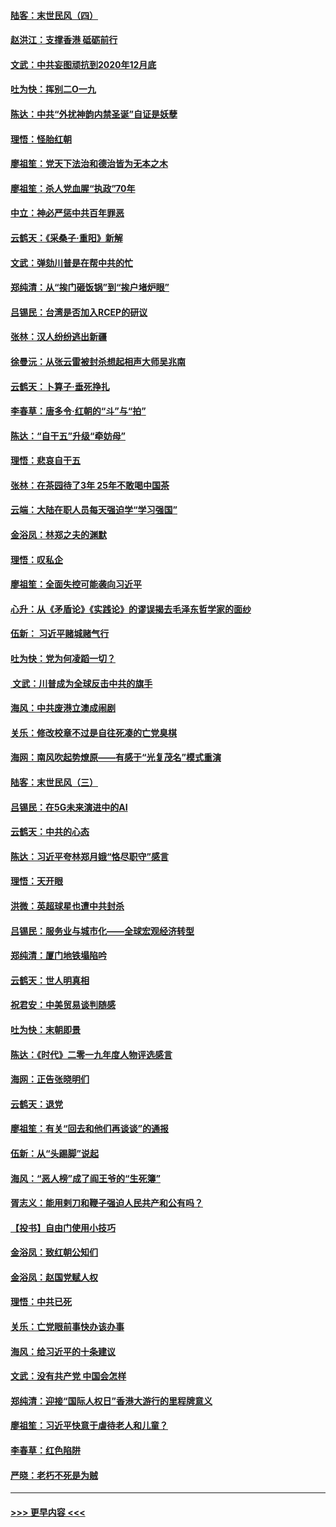 #### [陆客：末世民风（四）](../pages/nsc993/n11749203.md?t=12281101) 
#### [赵洪江：支撑香港 砥砺前行](../pages/nsc993/n11748482.md?t=12281101) 
#### [文武：中共妄图顽抗到2020年12月底](../pages/nsc993/n11748446.md?t=12281101) 
#### [吐为快：挥别二O一九](../pages/nsc993/n11748411.md?t=12281101) 
#### [陈达：中共“外扰神韵内禁圣诞”自证是妖孽](../pages/nsc993/n11748226.md?t=12281101) 
#### [理悟：怪胎红朝](../pages/nsc993/n11748206.md?t=12281101) 
#### [廖祖笙：党天下法治和德治皆为无本之木](../pages/nsc993/n11748135.md?t=12281101) 
#### [廖祖笙：杀人党血腥“执政”70年](../pages/nsc993/n11745144.md?t=12281101) 
#### [中立：神必严惩中共百年罪恶](../pages/nsc993/n11744970.md?t=12281101) 
#### [云鹤天：《采桑子‧重阳》新解](../pages/nsc993/n11744948.md?t=12281101) 
#### [文武：弹劾川普是在帮中共的忙](../pages/nsc993/n11744758.md?t=12281101) 
#### [郑纯清：从“挨门砸饭锅”到“挨户堵炉眼”](../pages/nsc993/n11744745.md?t=12281101) 
#### [吕锡民：台湾是否加入RCEP的研议](../pages/nsc993/n11744701.md?t=12281101) 
#### [张林：汉人纷纷逃出新疆](../pages/nsc993/n11743530.md?t=12281101) 
#### [徐曼沅：从张云雷被封杀想起相声大师吴兆南](../pages/nsc993/n11741816.md?t=12281101) 
#### [云鹤天：卜算子‧垂死挣扎](../pages/nsc993/n11739956.md?t=12281101) 
#### [李春草：唐多令‧红朝的“斗”与“拍”](../pages/nsc993/n11739830.md?t=12281101) 
#### [陈达：“自干五”升级“牵妨母”](../pages/nsc993/n11739724.md?t=12281101) 
#### [理悟：悲哀自干五](../pages/nsc993/n11739547.md?t=12281101) 
#### [张林：在茶园待了3年 25年不敢喝中国茶](../pages/nsc993/n11739240.md?t=12281101) 
#### [云端：大陆在职人员每天强迫学“学习强国”](../pages/nsc993/n11738735.md?t=12281101) 
#### [金浴凤：林郑之夫的渊默](../pages/nsc993/n11737735.md?t=12281101) 
#### [理悟：叹私企](../pages/nsc993/n11737715.md?t=12281101) 
#### [廖祖笙：全面失控可能袭向习近平](../pages/nsc993/n11737704.md?t=12281101) 
#### [心升：从《矛盾论》《实践论》的谬误揭去毛泽东哲学家的面纱](../pages/nsc993/n11736962.md?t=12281101) 
#### [伍新： 习近平赌城赌气行](../pages/nsc993/n11736929.md?t=12281101) 
#### [吐为快：党为何凌蹈一切？](../pages/nsc993/n11736915.md?t=12281101) 
#### [ 文武：川普成为全球反击中共的旗手](../pages/nsc993/n11736882.md?t=12281101) 
#### [海风：中共废港立澳成闹剧](../pages/nsc993/n11735857.md?t=12281101) 
#### [关乐：修改校章不过是自往死凑的亡党臭棋](../pages/nsc993/n11735097.md?t=12281101) 
#### [海网：南风吹起势燎原——有感于“光复茂名”模式重演](../pages/nsc993/n11732308.md?t=12281101) 
#### [陆客：末世民风（三）](../pages/nsc993/n11732211.md?t=12281101) 
#### [吕锡民：在5G未来演进中的AI](../pages/nsc993/n11730010.md?t=12281101) 
#### [云鹤天：中共的心态](../pages/nsc993/n11729906.md?t=12281101) 
#### [陈达：习近平夸林郑月娥“恪尽职守”感言](../pages/nsc993/n11729881.md?t=12281101) 
#### [理悟：天开眼](../pages/nsc993/n11729699.md?t=12281101) 
#### [洪微：英超球星也遭中共封杀](../pages/nsc993/n11727243.md?t=12281101) 
#### [吕锡民：服务业与城市化——全球宏观经济转型](../pages/nsc993/n11725845.md?t=12281101) 
#### [郑纯清：厦门地铁塌陷吟](../pages/nsc993/n11725813.md?t=12281101) 
#### [云鹤天：世人明真相](../pages/nsc993/n11725621.md?t=12281101) 
#### [祝君安：中美贸易谈判随感](../pages/nsc993/n11725609.md?t=12281101) 
#### [吐为快：末朝即景](../pages/nsc993/n11723365.md?t=12281101) 
#### [陈达：《时代》二零一九年度人物评选感言](../pages/nsc993/n11723337.md?t=12281101) 
#### [海网：正告张晓明们](../pages/nsc993/n11723228.md?t=12281101) 
#### [云鹤天：退党](../pages/nsc993/n11723056.md?t=12281101) 
#### [廖祖笙：有关“回去和他们再谈谈”的通报](../pages/nsc993/n11722442.md?t=12281101) 
#### [伍新：从“头踢脚”说起](../pages/nsc993/n11722429.md?t=12281101) 
#### [海风：“恶人榜”成了阎王爷的“生死簿”](../pages/nsc993/n11722272.md?t=12281101) 
#### [胥志义：能用剌刀和鞭子强迫人民共产和公有吗？](../pages/nsc993/n11720569.md?t=12281101) 
#### [【投书】自由门使用小技巧](../pages/nsc993/n11720180.md?t=12281101) 
#### [金浴凤：致红朝公知们](../pages/nsc993/n11720563.md?t=12281101) 
#### [金浴凤：赵国党赋人权](../pages/nsc993/n11720533.md?t=12281101) 
#### [理悟：中共已死](../pages/nsc993/n11720233.md?t=12281101) 
#### [关乐：亡党眼前事快办该办事](../pages/nsc993/n11719160.md?t=12281101) 
#### [海风：给习近平的十条建议](../pages/nsc993/n11717616.md?t=12281101) 
#### [文武：没有共产党 中国会怎样](../pages/nsc993/n11717584.md?t=12281101) 
#### [郑纯清：迎接“国际人权日”香港大游行的里程牌意义](../pages/nsc993/n11717417.md?t=12281101) 
#### [廖祖笙：习近平快意于虐待老人和儿童？](../pages/nsc993/n11715313.md?t=12281101) 
#### [李春草：红色陷阱](../pages/nsc993/n11715029.md?t=12281101) 
#### [严晓：老朽不死是为贼](../pages/nsc993/n11712910.md?t=12281101) 

----
#### [ >>> 更早内容 <<< ](../indexes/nsc993-earlier.md)
